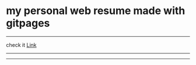 # my personal web resume made with gitpages
*************
check it    [Link](henriquemsouza.github.io)
****
-----------
